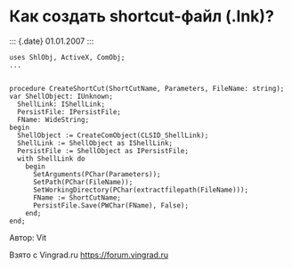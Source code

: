 Как создать shortcut-файл (.lnk)?
=================================

::: {.date}
01.01.2007
:::

    uses ShlObj, ActiveX, ComObj;
    ...

     
    procedure CreateShortCut(ShortCutName, Parameters, FileName: string);
    var ShellObject: IUnknown;
      ShellLink: IShellLink;
      PersistFile: IPersistFile;
      FName: WideString;
    begin
      ShellObject := CreateComObject(CLSID_ShellLink);
      ShellLink := ShellObject as IShellLink;
      PersistFile := ShellObject as IPersistFile;
      with ShellLink do
        begin
          SetArguments(PChar(Parameters));
          SetPath(PChar(FileName));
          SetWorkingDirectory(PChar(extractfilepath(FileName)));
          FName := ShortCutName;
          PersistFile.Save(PWChar(FName), False);
        end;
    end;

Автор: Vit

Взято с Vingrad.ru <https://forum.vingrad.ru>
